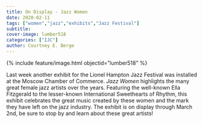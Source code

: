 ```yaml
---
title: On Display - Jazz Women
date: 2020-02-11
tags: ["women","jazz","exhibits","Jazz Festival"]
subtitle: 
cover-image: lumber518
categories: ["IJC"]
author: Courtney E. Berge
---
```


{% include feature/image.html objectid="lumber518" %}

Last week another exhibit for the Lionel Hampton Jazz Festival was installed at the Moscow Chamber of Commerce. <i>Jazz Women</i> highlights the many great female jazz artists over the years. Featuring the well-known Ella Fitzgerald to the lesser-known International Sweethearts of Rhythm, this exhibit celebrates the great music created by these women and the mark they have left on the jazz industry. The exhibit is on display through March 2nd, be sure to stop by and learn about these great artists!
